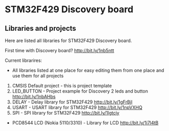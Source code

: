 # STM32F429 Discovery board
## Libraries and projects

Here are listed all libraries for STM32F429 Discovery board.

First time with Discovery board?
http://bit.ly/1nb5ntt

Current librarires:

- All libraries listed at one place for easy editing them from one place and use them for all projects

1. CMSIS Default project - this is project template
02. LED_BUTTON - Project example for Discovery 2 leds and button
http://bit.ly/1nbAHbs
03. DELAY - Delay library for STM32F429
http://bit.ly/1gFrBjl
04. USART - USART library for STM32F429
http://bit.ly/1npVXHQ
05. SPI - SPI library for STM32F429
http://bit.ly/1lgtcjy

- PCD8544 LCD (Nokia 5110/3310) - Library for LCD
http://bit.ly/1i7l4tB